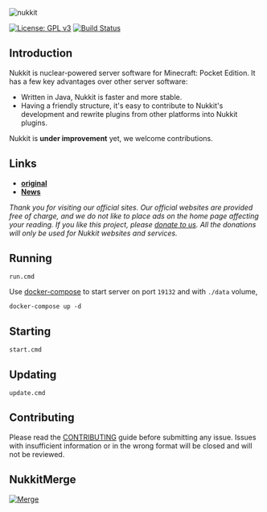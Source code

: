 ![nukkit](.github/images/banner.png)

[![License: GPL v3](https://img.shields.io/badge/License-GPL%20v3-blue.svg)](LICENSE)
[![Build Status](https://ci.nukkitx.com/job/NukkitX/job/Nukkit/job/master/badge/icon)](https://ci.nukkitx.com/job/NukkitX/job/Nukkit/job/master/)

Introduction
-------------

Nukkit is nuclear-powered server software for Minecraft: Pocket Edition.
It has a few key advantages over other server software:

* Written in Java, Nukkit is faster and more stable.
* Having a friendly structure, it's easy to contribute to Nukkit's development and rewrite plugins from other platforms into Nukkit plugins.

Nukkit is **under improvement** yet, we welcome contributions. 

Links
--------------------

* __[original](https://github.com/NukkitX/Nukkit)__
* __[News](https://nukkitx.com)__

*Thank you for visiting our official sites. Our official websites are provided free of charge, and we do not like to place ads on the home page affecting your reading. If you like this project, please [donate to us](https://nukkitx.com/donate). All the donations will only be used for Nukkit websites and services.*

Running
-------------

```
run.cmd
```

Use [docker-compose](https://docs.docker.com/compose/overview/) to start server on port `19132` and with `./data` volume,

```
docker-compose up -d
```

Starting
-------------
```
start.cmd
```

Updating
-------------
```
update.cmd
```

Contributing
------------
Please read the [CONTRIBUTING](.github/CONTRIBUTING.md) guide before submitting any issue. Issues with insufficient information or in the wrong format will be closed and will not be reviewed.

NukkitMerge
-------------
[![Merge](https://img.shields.io/badge/Nukkit-Merger-blueviolet)](https://github.com/ReefNetwork/Nukkit/compare/master...NukkitX:master)